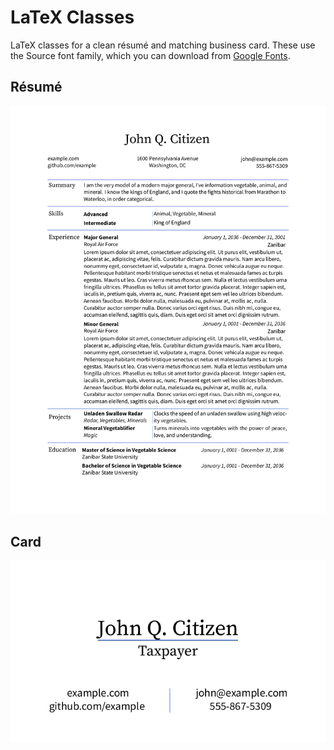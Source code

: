 # LaTeX Classes

LaTeX classes for a clean résumé and matching business card. These use the Source font family, which you can download from [Google Fonts](https://fonts.google.com/selection?query=source&selection.family=Source+Sans+Pro:200,200i,300,300i,400,400i,600,600i,700,700i,900,900i|Source+Serif+Pro:400,600,700).

## Résumé

![Example](/resume/example.png?raw=true)

## Card

![Example](/card/example.png?raw=true)

